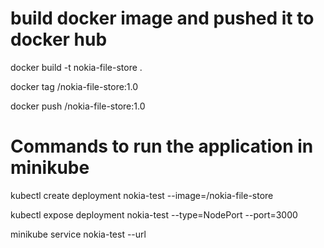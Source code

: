 # build docker image and pushed it to docker hub

docker build -t nokia-file-store .

docker tag <IMAGE-ID> <user-name>/nokia-file-store:1.0

docker push <user-name>/nokia-file-store:1.0

# Commands to run the application in minikube

kubectl create deployment nokia-test --image=<user-name>/nokia-file-store

kubectl expose deployment nokia-test --type=NodePort --port=3000

minikube service nokia-test --url

